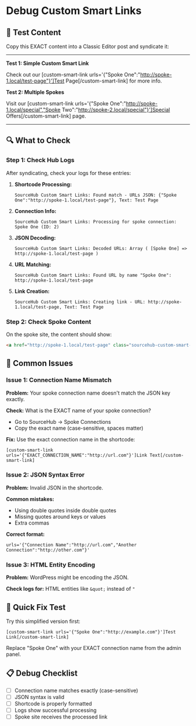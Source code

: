 # Debug Custom Smart Links

## 🧪 Test Content

Copy this EXACT content into a Classic Editor post and syndicate it:

---

**Test 1: Simple Custom Smart Link**

Check out our [custom-smart-link urls='{"Spoke One":"http://spoke-1.local/test-page"}']Test Page[/custom-smart-link] for more info.

**Test 2: Multiple Spokes**

Visit our [custom-smart-link urls='{"Spoke One":"http://spoke-1.local/special","Spoke Two":"http://spoke-2.local/special"}']Special Offers[/custom-smart-link] page.

---

## 🔍 What to Check

### Step 1: Check Hub Logs
After syndicating, check your logs for these entries:

1. **Shortcode Processing:**
   ```
   SourceHub Custom Smart Links: Found match - URLs JSON: {"Spoke One":"http://spoke-1.local/test-page"}, Text: Test Page
   ```

2. **Connection Info:**
   ```
   SourceHub Custom Smart Links: Processing for spoke connection: Spoke One (ID: 2)
   ```

3. **JSON Decoding:**
   ```
   SourceHub Custom Smart Links: Decoded URLs: Array ( [Spoke One] => http://spoke-1.local/test-page )
   ```

4. **URL Matching:**
   ```
   SourceHub Custom Smart Links: Found URL by name "Spoke One": http://spoke-1.local/test-page
   ```

5. **Link Creation:**
   ```
   SourceHub Custom Smart Links: Creating link - URL: http://spoke-1.local/test-page, Text: Test Page
   ```

### Step 2: Check Spoke Content
On the spoke site, the content should show:
```html
<a href="http://spoke-1.local/test-page" class="sourcehub-custom-smart-link-processed">Test Page</a>
```

## 🚨 Common Issues

### Issue 1: Connection Name Mismatch
**Problem:** Your spoke connection name doesn't match the JSON key exactly.

**Check:** What is the EXACT name of your spoke connection?
- Go to SourceHub → Spoke Connections
- Copy the exact name (case-sensitive, spaces matter)

**Fix:** Use the exact connection name in the shortcode:
```
[custom-smart-link urls='{"EXACT_CONNECTION_NAME":"http://url.com"}']Link Text[/custom-smart-link]
```

### Issue 2: JSON Syntax Error
**Problem:** Invalid JSON in the shortcode.

**Common mistakes:**
- Using double quotes inside double quotes
- Missing quotes around keys or values
- Extra commas

**Correct format:**
```
urls='{"Connection Name":"http://url.com","Another Connection":"http://other.com"}'
```

### Issue 3: HTML Entity Encoding
**Problem:** WordPress might be encoding the JSON.

**Check logs for:** HTML entities like `&quot;` instead of `"`

## 🔧 Quick Fix Test

Try this simplified version first:

```
[custom-smart-link urls='{"Spoke One":"http://example.com"}']Test Link[/custom-smart-link]
```

Replace "Spoke One" with your EXACT connection name from the admin panel.

## 📋 Debug Checklist

- [ ] Connection name matches exactly (case-sensitive)
- [ ] JSON syntax is valid
- [ ] Shortcode is properly formatted
- [ ] Logs show successful processing
- [ ] Spoke site receives the processed link
